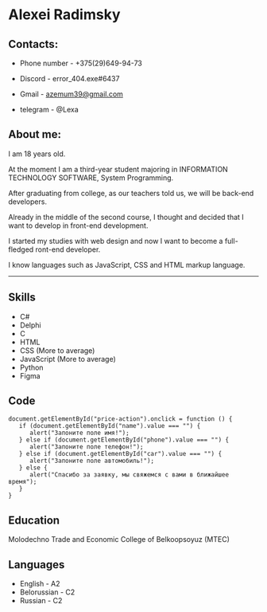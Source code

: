 # Alexei Radimsky

## Contacts:
- Phone number - +375(29)649-94-73

- Discord - error_404.exe#6437

- Gmail - azemum39@gmail.com

- telegram - @Lexa

## About me: 
I am 18 years old.

At the moment I am a third-year student majoring in INFORMATION TECHNOLOGY SOFTWARE, System Programming.

After graduating from college, as our teachers told us, we will be back-end developers.

Already in the middle of the second course, I thought and decided that I want to develop in front-end development.

I started my studies with web design and now I want to become a full-fledged ront-end developer.

I know languages such as JavaScript, CSS and HTML markup language.

***
## Skills
- C#
- Delphi
- C
- HTML
- CSS (More to average)
- JavaScript (More to average)
- Python
- Figma

## Code
```
document.getElementById("price-action").onclick = function () {
   if (document.getElementById("name").value === "") {
      alert("Запоните поле имя!");
   } else if (document.getElementById("phone").value === "") {
      alert("Запоните поле телефон!");
   } else if (document.getElementById("car").value === "") {
      alert("Запоните поле автомобиль!");
   } else {
      alert("Спасибо за заявку, мы свяжемся с вами в ближайшее время");
   }
}
```
## Education

Molodechno Trade and Economic College of Belkoopsoyuz (MTEC)

## Languages

- English - A2
- Belorussian - С2
- Russian - C2
